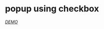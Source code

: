 # popup using checkbox
[*DEMO*]([https://github.com/OlStani/kottans-frontend/tree/main/task_linux_cli](https://olstani.github.io/popup/))
